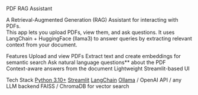  PDF RAG Assistant

A Retrieval-Augmented Generation (RAG) Assistant for interacting with PDFs.  
This app lets you upload PDFs, view them, and ask questions. It uses LangChain + HuggingFace (llama3) to answer queries by extracting relevant context from your document.  


 Features
Upload and view PDFs 
Extract text and create embeddings for semantic search
Ask natural language questions** about the PDF  
Context-aware answers from the document
Lightweight Streamlit-based UI 


 Tech Stack
[Python 3.10+](https://www.python.org/)
[Streamlit](https://streamlit.io/)
[LangChain](https://www.langchain.com/)
[Ollama](https://ollama.ai/) / OpenAI API / any LLM backend
FAISS / ChromaDB for vector search


 





